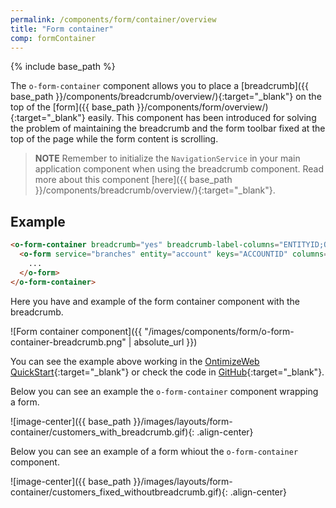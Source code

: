 ```yaml
---
permalink: /components/form/container/overview
title: "Form container"
comp: formContainer
---
```


{% include base_path %}

The `o-form-container` component allows you to place a [breadcrumb]({{ base_path }}/components/breadcrumb/overview/){:target="_blank"} on the top of the [form]({{ base_path }}/components/form/overview/){:target="_blank"} easily. This component has been introduced for solving the problem of maintaining the breadcrumb and the form toolbar fixed at the top of the page while the form content is scrolling.

>**NOTE** Remember to initialize the `NavigationService` in your main application component when using the breadcrumb component. Read more about this component [here]({{ base_path }}/components/breadcrumb/overview/){:target="_blank"}.

## Example

```html
<o-form-container breadcrumb="yes" breadcrumb-label-columns="ENTITYID;OFFICEID;CDID;ANID" breadcrumb-separator="-">
  <o-form service="branches" entity="account" keys="ACCOUNTID" columns="ACCOUNTID;BALANCE;ENTITYID;OFFICEID;CDID;ANID;CCOUNTTYP" header-actions="R;U;D" show-header-navigation="yes">
    ...
  </o-form>
</o-form-container>
```

Here you have and example of the form container component with the breadcrumb.

![Form container component]({{ "/images/components/form/o-form-container-breadcrumb.png" | absolute_url }})

You can see the example above working in the [OntimizeWeb QuickStart](https://try.imatia.com/ontimizeweb/quickstart/main/accounts/19952?isdetail=true){:target="_blank"} or check the code in [GitHub](https://github.com/OntimizeWeb/ontimize-web-ngx-quickstart/blob/master/src/app/main/accounts/detail/accounts-detail.component.html){:target="_blank"}.

Below you can see an example the `o-form-container` component wrapping a form.

![image-center]({{ base_path }}/images/layouts/form-container/customers_with_breadcrumb.gif){: .align-center}

Below you can see an example of a form whiout the `o-form-container` component.

![image-center]({{ base_path }}/images/layouts/form-container/customers_fixed_withoutbreadcrumb.gif){: .align-center}

